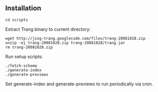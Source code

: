 Installation
------------

    cd scripts

Extract Trang binary to current directory:

    wget http://jing-trang.googlecode.com/files/trang-20081028.zip
    unzip -ej trang-20081028.zip trang-20081028/trang.jar
    rm trang-20081028.zip

Run setup scripts:

    ./fetch-schema
    ./generate-index
    ./generate-previews

Set generate-index and generate-previews to run periodically via cron.
